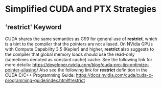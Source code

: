 # Simplified CUDA and PTX Strategies

## '__restrict__' Keyword

CUDA shares the same semantics as C99 for general use of __restrict__,
which is a hint to the compiler that the pointers are not aliased.
On NVidia GPUs with Compute Capability 3.5 (Kepler) and higher,
__restrict__ also suggests to the compiler that global memory loads
should use the read-only (sometimes denoted as constant cache) cache.
See the following link for more details:
https://developer.nvidia.com/blog/cuda-pro-tip-optimize-pointer-aliasing/
Also see the following link for __restrict__ definition in the CUDA C/C++ Programming Guide:
https://docs.nvidia.com/cuda/cuda-c-programming-guide/index.html#restrict